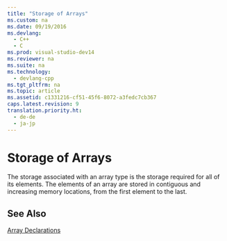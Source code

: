 ```yaml
---
title: "Storage of Arrays"
ms.custom: na
ms.date: 09/19/2016
ms.devlang: 
  - C++
  - C
ms.prod: visual-studio-dev14
ms.reviewer: na
ms.suite: na
ms.technology: 
  - devlang-cpp
ms.tgt_pltfrm: na
ms.topic: article
ms.assetid: c1331216-cf51-45f6-8072-a3fedc7cb367
caps.latest.revision: 9
translation.priority.ht: 
  - de-de
  - ja-jp
---
```

# Storage of Arrays
The storage associated with an array type is the storage required for all of its elements. The elements of an array are stored in contiguous and increasing memory locations, from the first element to the last.  
  
## See Also  
 [Array Declarations](../vs140/Array-Declarations.md)